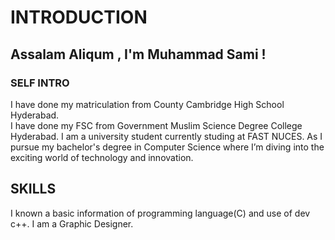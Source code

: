 # **INTRODUCTION**
## Assalam Aliqum , I'm Muhammad Sami !

### **SELF INTRO**
 I have done my matriculation from County Cambridge High School Hyderabad.<br> 
 I have done my FSC from Government Muslim Science Degree College Hyderabad.
 I am a university student currently studing at FAST NUCES. As I pursue my bachelor's degree in Computer Science where I’m diving into the exciting world of technology and innovation.
##  SKILLS 
 I known a basic information of programming language(C) and use of dev c++.
 I am a Graphic Designer.



